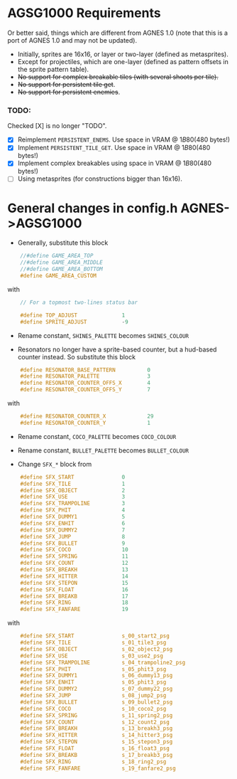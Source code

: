 # AGSG1000 Requirements

Or better said, things which are different from AGNES 1.0 (note that this is a port of AGNES 1.0 and may not be updated).

- Initially, sprites are 16x16, or layer or two-layer (defined as metasprites).
- Except for projectiles, which are one-layer (defined as pattern offsets in the sprite pattern table).
- ~~No support for complex breakable tiles (with several shoots per tile).~~ 
- ~~No support for persistent tile get~~.
- ~~No support for persistent enemies~~.

### TODO:

Checked [X] is no longer "TODO".

- [X] Reimplement `PERSISTENT_ENEMS`. Use space in VRAM @ $1B80 ($480 bytes!)
- [X] Implement `PERSISTENT_TILE_GET`. Use space in VRAM @ $1B80 ($480 bytes!)
- [X] Implement complex breakables using space in VRAM @ $1B80 ($480 bytes!)
- [ ] Using metasprites (for constructions bigger than 16x16).

# General changes in config.h AGNES->AGSG1000

- Generally, substitute this block

```c
    //#define GAME_AREA_TOP
    //#define GAME_AREA_MIDDLE
    //#define GAME_AREA_BOTTOM
    #define GAME_AREA_CUSTOM
```

with

```c
    // For a topmost two-lines status bar

    #define TOP_ADJUST              1       
    #define SPRITE_ADJUST           -9
```

- Rename constant, `SHINES_PALETTE` becomes `SHINES_COLOUR`

- Resonators no longer have a sprite-based counter, but a hud-based counter instead. So substitute this block

```c
    #define RESONATOR_BASE_PATTERN          0
    #define RESONATOR_PALETTE               3
    #define RESONATOR_COUNTER_OFFS_X        4
    #define RESONATOR_COUNTER_OFFS_Y        7
```

with

```c
    #define RESONATOR_COUNTER_X             29
    #define RESONATOR_COUNTER_Y             1
```

- Rename constant, `COCO_PALETTE` becomes `COCO_COLOUR`

- Rename constant, `BULLET_PALETTE` becomes `BULLET_COLOUR`

- Change `SFX_*` block from

```c
    #define SFX_START               0
    #define SFX_TILE                1
    #define SFX_OBJECT              2
    #define SFX_USE                 3
    #define SFX_TRAMPOLINE          3
    #define SFX_PHIT                4
    #define SFX_DUMMY1              5
    #define SFX_ENHIT               6
    #define SFX_DUMMY2              7
    #define SFX_JUMP                8
    #define SFX_BULLET              9
    #define SFX_COCO                10
    #define SFX_SPRING              11
    #define SFX_COUNT               12
    #define SFX_BREAKH              13
    #define SFX_HITTER              14
    #define SFX_STEPON              15
    #define SFX_FLOAT               16
    #define SFX_BREAKB              17
    #define SFX_RING                18
    #define SFX_FANFARE             19
```

with 

```c
    #define SFX_START               s_00_start2_psg
    #define SFX_TILE                s_01_tile3_psg
    #define SFX_OBJECT              s_02_object2_psg
    #define SFX_USE                 s_03_use2_psg
    #define SFX_TRAMPOLINE          s_04_trampoline2_psg
    #define SFX_PHIT                s_05_phit3_psg
    #define SFX_DUMMY1              s_06_dummy13_psg
    #define SFX_ENHIT               s_05_phit3_psg
    #define SFX_DUMMY2              s_07_dummy22_psg
    #define SFX_JUMP                s_08_jump2_psg
    #define SFX_BULLET              s_09_bullet2_psg
    #define SFX_COCO                s_10_coco2_psg
    #define SFX_SPRING              s_11_spring2_psg
    #define SFX_COUNT               s_12_count2_psg
    #define SFX_BREAKH              s_13_breakh3_psg
    #define SFX_HITTER              s_14_hitter3_psg
    #define SFX_STEPON              s_15_stepon3_psg
    #define SFX_FLOAT               s_16_float3_psg
    #define SFX_BREAKB              s_17_breakb3_psg
    #define SFX_RING                s_18_ring2_psg
    #define SFX_FANFARE             s_19_fanfare2_psg
```

